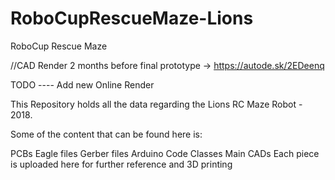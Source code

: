 # RoboCupRescueMaze-Lions
RoboCup Rescue Maze 


//CAD Render 2 months before final prototype -> https://autode.sk/2EDeenq

TODO ---- Add new Online Render 


This Repository holds all the data regarding the Lions RC Maze Robot - 2018.

Some of the content that can be found here is: 

PCBs
  Eagle files
  Gerber files
Arduino Code
  Classes
  Main
CADs
  Each piece is uploaded here for further reference and 3D printing 
